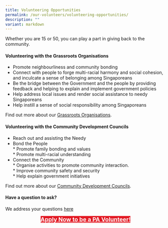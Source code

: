```yaml
---
title: Volunteering Opportunities
permalink: /our-volunteers/volunteering-opportunities/
description: ""
variant: markdown
---
```

Whether you are 15 or 50, you can play a part in giving back to the community.

#### Volunteering with the Grassroots Organisations

* Promote neighbourliness and community bonding
* Connect with people to forge multi-racial harmony and social cohesion, and inculcate a sense of belonging among Singaporeans
* Be the bridge between the Government and the people by providing feedback and helping to explain and implement government policies
* Help address local issues and render social assistance to needy Singaporeans
* Help instill a sense of social responsibility among Singaporeans

Find out more about our [Grassroots Organisations](/our-network/grassroots-organisations/grassroots-organisations/).

#### Volunteering with the Community Development Councils

* Reach out and assisting the Needy
* Bond the People<br>
                  * Promote family bonding and values<br>
                  * Promote multi-racial understanding
* Connect the Community<br>
                   * Organise activities to     promote community interaction.<br>
                   *  Improve community safety and security<br>
                   * Help explain government initiatives<br>
								
								
Find out more about our [Community Development Councils](/our-network/community-development-councils/community-development-councils).

#### Have a question to ask?

We address your questions [here](/files/Our%20Volunteers/finalfaq.pdf)

<center><a href="https://grl.pa.gov.sg" style="font-size:18px; width:50%; height:40px; background-color:#e21822; color:white" class="bp-button"><b>Apply Now to be a PA Volunteer!</b> </a></center>